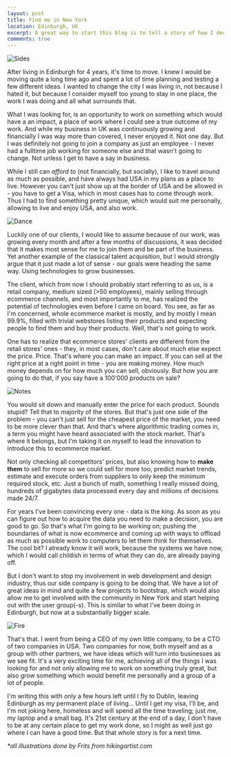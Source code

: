 ```yaml
---
layout: post
title: Find me in New York
location: Edinburgh, UK
excerpt: A great way to start this blog is to tell a story of how I decided to move to New York and what I'm going to be doing there. Exciting times await.
comments: true
---
```


<img src="images/business-sides.jpg" class="left" alt="Sides" />

After living in Edinburgh for 4 years, it's time to move. I knew I would be moving quite a long time ago and spent a lot of time planning and testing a few different ideas. I wanted to change the city I was living in, not because I hated it, but because I consider myself too young to stay in one place, the work I was doing and all what surrounds that.

What I was looking for, is an opportunity to work on something which would have a an impact, a place of work where I could see a true outcome of my work. And while my business in UK was continuously growing and financially I was way more than covered, I never enjoyed it. Not one day. But I was definitely not going to join a company as just an employee - I never had a fulltime job working for someone else and that wasn't going to change. Not unless I get to have a say in business.

While I still can *afford to* (not financially, but socially), I like to travel around as much as possible, and have always had USA in my plans as a place to live. However you can't just show up at the border of USA and be allowed in - you have to get a Visa, which in most cases has to come through work. Thus I had to find something pretty unique, which would suit me personally, allowing to live and enjoy USA, and also work.

<img src="images/business-dance.jpg" class="right" alt="Dance" />

Luckily one of our clients, I would like to assume because of our work, was growing every month and after a few months of discussions, it was decided that it makes most sense for me to join them and be part of the business. Yet another example of the classical talent acquisition, but I would strongly argue that it just made a lot of sense - our goals were heading the same way. Using technologies to grow businesses.

The client, which from now I should probably start referring to as *us*, is a retail company, medium sized (>50 employees), mainly selling through ecommerce channels, and most importantly to me, has realized the potential of technologies even before I came on board. You see, as far as I'm concerned, whole ecommerce market is mostly, and by mostly I mean 99.9%, filled with trivial webstores listing their products and expecting people to find them and buy their products. Well, that's not going to work.

One has to realize that ecommerce stores' clients are different from the retail stores' ones - they, in most cases, don't care about much else expect the price. Price. That's where you can make an impact. If you can sell at the right price at a right point in time - you are making money. How much money depends on for how much you can sell, obviously. But how you are going to do that, if you say have a 100'000 products on sale?

<img src="images/business-notes.jpg" class="left" alt="Notes" />

You would sit down and manually enter the price for each product. Sounds stupid? Tell that to majority of the stores. But that's just one side of the problem - you can't just sell for the cheapest price of the market, you need to be more clever than that. And that's where algorithmic trading comes in, a term you might have heard associated with the stock market. That's where it belongs, but I'm taking it on myself to lead the innovation to introduce this to ecommerce market. 

Not only checking all competitors' prices, but also knowing how to **make them** to sell for more so we could sell for more too, predict market trends, estimate and execute orders from suppliers to only keep the minimum required stock, etc. Just a bunch of math, something I really missed doing, hundreds of gigabytes data processed every day and millions of decisions made 24/7. 

For years I've been convincing every one - data is the king. As soon as you can figure out how to acquire the data you need to make a decision, you are good to go. So that's what I'm going to be working on; pushing the boundaries of what is now ecommerce and coming up with ways to offload as much as possible work to computers to let them think for themselves. The cool bit? I already know it will work, because the systems we have now, which I would call childish in terms of what they can do, are already paying off.

But I don't want to stop my involvement in web development and design industry, thus our side company is going to be doing that. We have a lot of great ideas in mind and quite a few projects to bootstrap, which would also allow me to get involved with the community in New York and start helping out with the user group(-s). This is similar to what I've been doing in Edinburgh, but now at a substantially bigger scale.

<img src="images/business-fire.jpg" class="right" alt="Fire" />

That's that. I went from being a CEO of my own little company, to be a CTO of two companies in USA. Two companies for now, both myself and as a group with other partners, we have ideas which will turn into businesses as we see fit. It's a very exciting time for me, achieving all of the things I was looking for and not only allowing me to work on something truly great, but also grow something which would benefit me personally and a group of a lot of people. 

I'm writing this with only a few hours left until I fly to Dublin, leaving Edinburgh as my permanent place of living... Until I get my visa, I'll be, and I'm not joking here, homeless and will spend all the time traveling; just me, my laptop and a small bag. It's 21st century at the end of a day, I don't have to be at any certain place to get my work done, so I might as well just go where I can have a good time. But that whole story is for a next time.

*\*all illustrations done by Frits from hikingartist.com*